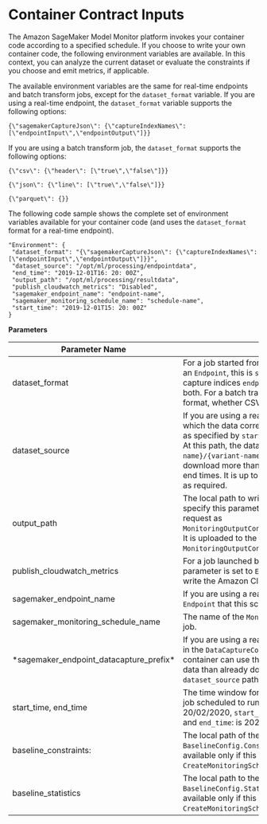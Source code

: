 # Container Contract Inputs<a name="model-monitor-byoc-contract-inputs"></a>

The Amazon SageMaker Model Monitor platform invokes your container code according to a specified schedule\. If you choose to write your own container code, the following environment variables are available\. In this context, you can analyze the current dataset or evaluate the constraints if you choose and emit metrics, if applicable\.

The available environment variables are the same for real\-time endpoints and batch transform jobs, except for the `dataset_format` variable\. If you are using a real\-time endpoint, the `dataset_format` variable supports the following options:

```
{\"sagemakerCaptureJson\": {\"captureIndexNames\": [\"endpointInput\",\"endpointOutput\"]}}
```

If you are using a batch transform job, the `dataset_format` supports the following options:

```
{\"csv\": {\"header\": [\"true\",\"false\"]}}
```

```
{\"json\": {\"line\": [\"true\",\"false\"]}}
```

```
{\"parquet\": {}}
```

The following code sample shows the complete set of environment variables available for your container code \(and uses the `dataset_format` format for a real\-time endpoint\)\.

```
"Environment": {
 "dataset_format": "{\"sagemakerCaptureJson\": {\"captureIndexNames\": [\"endpointInput\",\"endpointOutput\"]}}",
 "dataset_source": "/opt/ml/processing/endpointdata",
 "end_time": "2019-12-01T16: 20: 00Z",
 "output_path": "/opt/ml/processing/resultdata",
 "publish_cloudwatch_metrics": "Disabled",
 "sagemaker_endpoint_name": "endpoint-name",
 "sagemaker_monitoring_schedule_name": "schedule-name",
 "start_time": "2019-12-01T15: 20: 00Z"
}
```


**Parameters**  

| Parameter Name | Description | 
| --- | --- | 
| dataset\_format |  For a job started from a `MonitoringSchedule` backed by an `Endpoint`, this is `sageMakerCaptureJson` with the capture indices `endpointInput`,or `endpointOutput`, or both\. For a batch transform job, this specifies the data format, whether CSV, JSON, or Parquet\.  | 
| dataset\_source |  If you are using a real\-time endpoint, the local path in which the data corresponding to the monitoring period, as specified by `start_time` and `end_time`, are available\. At this path, the data is available in` /{endpoint-name}/{variant-name}/yyyy/mm/dd/hh`\. We sometimes download more than what is specified by the start and end times\. It is up to the container code to parse the data as required\.  | 
| output\_path |  The local path to write output reports and other files\. You specify this parameter in the `CreateMonitoringSchedule` request as `MonitoringOutputConfig.MonitoringOutput[0].LocalPath`\. It is uploaded to the `S3Uri` path specified in `MonitoringOutputConfig.MonitoringOutput[0].S3Uri`\.  | 
| publish\_cloudwatch\_metrics |  For a job launched by `CreateMonitoringSchedule`, this parameter is set to `Enabled`\. The container can choose to write the Amazon CloudWatch output file at `[filepath]`\.  | 
| sagemaker\_endpoint\_name |  If you are using a real\-time endpoint, the name of the `Endpoint` that this scheduled job was launched for\.  | 
| sagemaker\_monitoring\_schedule\_name |  The name of the `MonitoringSchedule` that launched this job\.  | 
| \*sagemaker\_endpoint\_datacapture\_prefix\* |  If you are using a real\-time endpoint, the prefix specified in the `DataCaptureConfig` parameter of the `Endpoint`\. The container can use this if it needs to directly access more data than already downloaded by SageMaker at the `dataset_source` path\.  | 
| start\_time, end\_time |  The time window for this analysis run\. For example, for a job scheduled to run at 05:00 UTC and a job that runs on 20/02/2020, `start_time`: is 2020\-02\-19T06:00:00Z and `end_time`: is 2020\-02\-20T05:00:00Z  | 
| baseline\_constraints: |  The local path of the baseline constraint file specified in` BaselineConfig.ConstraintResource.S3Uri`\. This is available only if this parameter was specified in the `CreateMonitoringSchedule` request\.  | 
| baseline\_statistics |  The local path to the baseline statistics file specified in `BaselineConfig.StatisticsResource.S3Uri`\. This is available only if this parameter was specified in the `CreateMonitoringSchedule` request\.:   | 